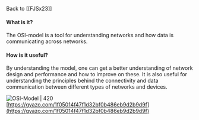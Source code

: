 Back to [[FJSx23]]

#### What is it?
The OSI-model is a tool for understanding networks and how data is communicating across networks.

#### How is it useful?
By understanding the model, one can get a better understanding of network design and performance and how to improve on these. 
It is also useful for understanding the principles behind the connectivity and data communication between different types of networks and devices.

![OSI-Model | 420](https://gyazo.com/1f05014f47f1d32bf0b486eb9d2b9d9f.png)  
[https://gyazo.com/1f05014f47f1d32bf0b486eb9d2b9d9f](https://gyazo.com/1f05014f47f1d32bf0b486eb9d2b9d9f)